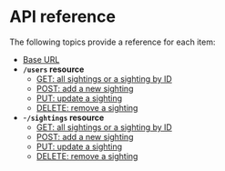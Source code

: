 # API reference

The following topics provide a reference for each item:

- [Base URL](./base-url.md)
- __`/users` resource__
  - [GET: all sightings or a sighting by ID](./users-resource/users-get.md)
  - [POST: add a new sighting](./users-resource/users-post.md)
  - [PUT: update a sighting](./users-resource/users-put.md)
  - [DELETE: remove a sighting](./users-resource/users-delete.md)
- -__`/sightings` resource__
  - [GET: all sightings or a sighting by ID](./sightings-resource/sightings-get.md)
  - [POST: add a new sighting](./sightings-resource/sightings-post.md)
  - [PUT: update a sighting](./sightings-resource/sightings-post.md)
  - [DELETE: remove a sighting](./sightings-resource/sightings-delete.md)
